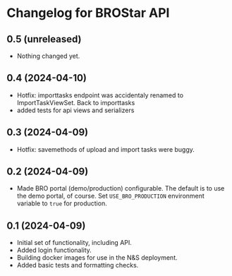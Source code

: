 # Changelog for BROStar API

## 0.5 (unreleased)


- Nothing changed yet.


## 0.4 (2024-04-10)


- Hotfix: importtasks endpoint was accidentaly renamed to ImportTaskViewSet. Back to importtasks
- added tests for api views and serializers

## 0.3 (2024-04-09)


- Hotfix: savemethods of upload and import tasks were buggy.


## 0.2 (2024-04-09)

- Made BRO portal (demo/production) configurable. The default is to use the demo portal, of course. Set `USE_BRO_PRODUCTION` environment variable to `true` for production.


## 0.1 (2024-04-09)

- Initial set of functionality, including API.
- Added login functionality.
- Building docker images for use in the N&S deployment.
- Added basic tests and formatting checks.
